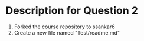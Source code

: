 # Description for Question 2

1. Forked the course repository to ssankar6
2. Create a new file named "Test/readme.md"
